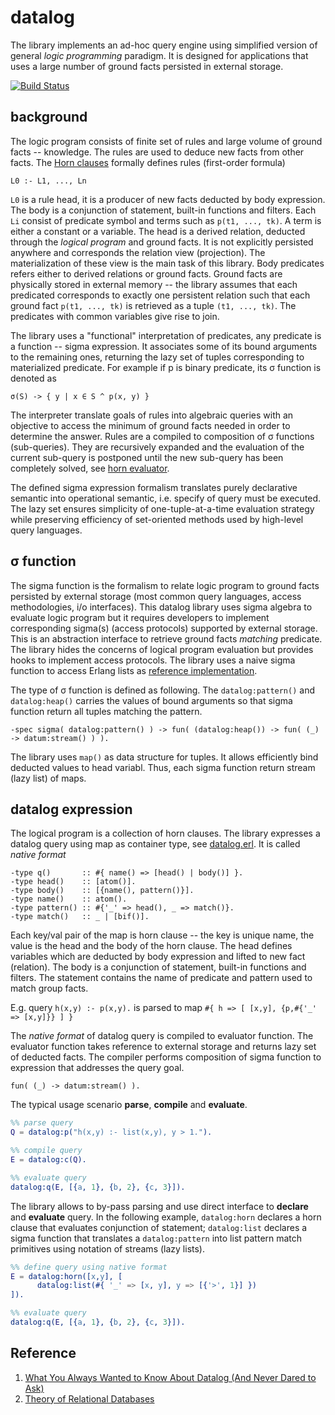 # datalog

The library implements an ad-hoc query engine using simplified version of general _logic programming_ paradigm. It is designed for applications that uses a large number of ground facts persisted in external storage. 

[![Build Status](https://secure.travis-ci.org/fogfish/datalog.svg?branch=master)](http://travis-ci.org/fogfish/datalog)

## background

The logic program consists of finite set of rules and large volume of ground facts -- knowledge. The rules are used to deduce new facts from other facts. The [Horn clauses](https://en.wikipedia.org/wiki/Horn_clause) formally defines rules (first-order formula)

```
L0 :- L1, ..., Ln
```

`L0` is a rule head, it is a producer of new facts deducted by body expression. The body is a conjunction of statement, built-in functions and filters. Each `Li` consist of predicate symbol and terms such as `p(t1, ..., tk)`. A term is either a constant or a variable. The head is a derived relation, deducted through the _logical program_ and ground facts. It is not explicitly persisted anywhere and corresponds the relation view (projection). The materialization of these view is the main task of this library. Body predicates refers either to derived relations or ground facts. Ground facts are physically stored in external memory -- the library assumes that each predicated corresponds to exactly one persistent relation such that each ground fact `p(t1, ..., tk)` is retrieved as a tuple `(t1, ..., tk)`. The predicates with common variables give rise to join. 


The library uses a "functional" interpretation of predicates, any predicate is a function -- sigma expression. It associates some of its bound arguments to the remaining ones, returning the lazy set of tuples corresponding to materialized predicate. For example if p is binary predicate, its σ function is denoted as

```
σ(S) -> { y | x ∈ S ^ p(x, y) }
```

The interpreter translate goals of rules into algebraic queries with an objective to access the minimum of ground facts needed in order to determine the answer. Rules are a compiled to composition of σ functions (sub-queries). They are recursively expanded and the evaluation of the current sub-query is postponed until the new sub-query has been completely solved, see [horn evaluator](src/datalog_horn.erl). 

The defined sigma expression formalism translates purely declarative semantic into operational semantic, i.e. specify of query must be executed. The lazy set ensures simplicity of one-tuple-at-a-time evaluation strategy while preserving efficiency of set-oriented methods used by high-level query languages. 


## σ function

The sigma function is the formalism to relate logic program to ground facts persisted by external storage (most common query languages, access methodologies, i/o interfaces). This datalog library uses sigma algebra to evaluate logic program but it requires developers to implement corresponding sigma(s) (access protocols) supported by external storage. This is an abstraction interface to retrieve ground facts _matching_ predicate. The library hides the concerns of logical program evaluation but provides hooks to implement access protocols. The library uses a naive sigma function to access Erlang lists as [reference implementation](src/datalog_list.erl).


The type of σ function is defined as following. The `datalog:pattern()` and `datalog:heap()` carries the values of bound arguments so that sigma function return all tuples matching the pattern.

```
-spec sigma( datalog:pattern() ) -> fun( (datalog:heap()) -> fun( (_) -> datum:stream() ) ).
```

The library uses `map()` as data structure for tuples. It allows efficiently bind deducted values to head variabl. Thus, each sigma function return stream (lazy list) of maps.



## datalog expression

The logical program is a collection of horn clauses. The library expresses a datalog query using map as container type, see [datalog.erl](src/datalog.erl). It is called _native format_

```
-type q()       :: #{ name() => [head() | body()] }.
-type head()    :: [atom()].
-type body()    :: [{name(), pattern()}].
-type name()    :: atom().
-type pattern() :: #{'_' => head(), _ => match()}.
-type match()   :: _ | [bif()].
```

Each key/val pair of the map is horn clause -- the key is unique name, the value is the head and the body of the horn clause. The head defines variables which are deducted by body expression and lifted to new fact (relation). The body is a conjunction of statement, built-in functions and filters. The statement contains the name of predicate and pattern used to match group facts. 

E.g. query `h(x,y) :- p(x,y).` is parsed to map `#{ h => [ [x,y], {p,#{'_' => [x,y]}} ] }`

The _native format_ of datalog query is compiled to evaluator function. The evaluator function takes reference to external storage and returns lazy set of deducted facts. The compiler performs composition of sigma function to expression that addresses the query goal. 

```
fun( (_) -> datum:stream() ).
```

The typical usage scenario **parse**, **compile** and **evaluate**.

```erlang
%% parse query
Q = datalog:p("h(x,y) :- list(x,y), y > 1.").

%% compile query
E = datalog:c(Q).

%% evaluate query
datalog:q(E, [{a, 1}, {b, 2}, {c, 3}]).
```

The library allows to by-pass parsing and use direct interface to **declare** and **evaluate** query. In the following example, `datalog:horn` declares a horn clause that evaluates conjunction of statement; `datalog:list` declares a sigma function that translates a `datalog:pattern` into list pattern match primitives using notation of streams (lazy lists).

```erlang
%% define query using native format
E = datalog:horn([x,y], [
      datalog:list(#{ '_' => [x, y], y => [{'>', 1}] })
]).

%% evaluate query
datalog:q(E, [{a, 1}, {b, 2}, {c, 3}]).
```




## Reference

1. [What You Always Wanted to Know About Datalog (And Never Dared to Ask)](http://www.csd.uoc.gr/~hy562/1112_spring/instr_material/WhatYouAlwaysWantedtoKnowAboutDatalog_AndNeverDaredtoAsk.pdf)
1. [Theory of Relational Databases](http://www.cs.nott.ac.uk/~psznza/G53RDB07/rdb14.pdf)



<!--








Example of horn clause with `X`, `Y`, `Z` variables and `year`, `title`, `1987` constants:
```
   title(Z) :- list(X, year, Y), list(X, title, Z), Y = 1987.
```



The library reflect each predicate to another horn clause or stream of facts.

Each datalog program has a goal that defines a subset of required relation.


The knowledge base is abstracted using streams to retrieve ground facts and feed them to logic engine.

Example of datalog program
```
?- id(X, "Ridley Scott").
id(X, Y) :- like(X, name, Y). 
```

## syntax

The library supports two notations for datalog: 
* the original as ```string()```, it is compliant with @todo
* Erlang native format as ```term()```

### native format

```
-type(datalog() :: {atom(), bind(), [horn()]}).
-type(horn()    :: {atom(), bind(), [pred()]}).
-type(pred()    :: {atom(), bind()}).
-type(bind()    :: [any()]).
```

datalog 
#{ id => [ [x,y], {like, [x, name, y]}]} }

goal
#{'?' => id, x => '_', y => <<"Ridley Scott">>}

compiled program (by make) 
#{ id => [ [x,y], #{id => like, t => [x, name, y], s => ? }]} }




Example of Erlang native datalog
```
{id, [x, <<"Ridley Scott">>], 
   [
      {id, [x,y], [ {like, [x, name, y]} ]}
   ]
}.
```

### datalog to predicate

#### match all
```
?- id(X, Y). 
id(X, Y) :- like(X, Y).

like('_', '_')
```

#### pattern match
```
?- id("A", Y). 
id(X, Y) :- like(X, Y).

like(<<"A">>, '_')
```

#### pattern match with clauses
```
?- id("A", Y). 
id(X, Y) :- like(X, Y), Y > 10.

like(<<"A">>, [{'>', 10}])
```

```
?- id("A", Y). 
id(X, Y) :- like(X, Y), Y > 10, Y < 20.

like(<<"A">>, [{'>', 10}, {'<', 20}])
```



## relation algebra vs datalog

### intersection

```algebra
   a(X,Y) ⋀ b(X,Y)
```

```datalog 
   h(X,Y) :- a(X,Y), b(X,Y) 
```

### union

```algebra
   a(X,Y) ⋁ b(X,Y)
```

```datalog
   h(X,Y) :- a(X,Y)
   h(X,Y) :- b(X,Y)
```

# references

1. http://ion.uwinnipeg.ca/~ychen2/journalpapers/StratifiedDB.pdf
1. http://www.cs.toronto.edu/~drosu/csc343-l7-handout6.pdf

-->

